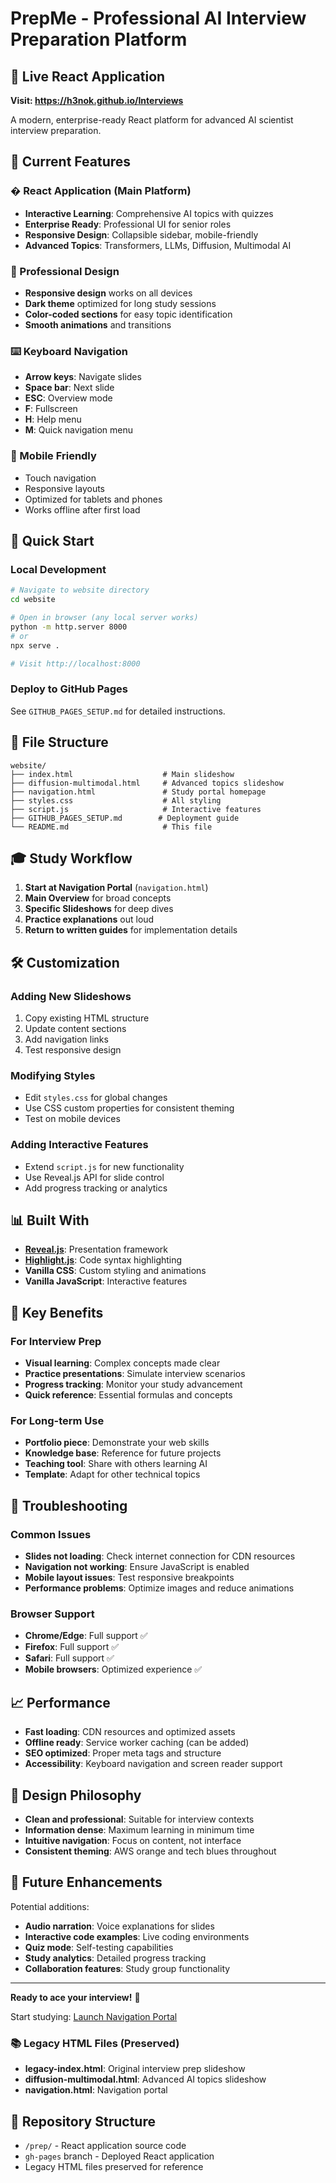 # PrepMe - Professional AI Interview Preparation Platform

## 🚀 Live React Application
**Visit: https://h3nok.github.io/Interviews**

A modern, enterprise-ready React platform for advanced AI scientist interview preparation.

## 🎯 Current Features

### � React Application (Main Platform)
- **Interactive Learning**: Comprehensive AI topics with quizzes
- **Enterprise Ready**: Professional UI for senior roles
- **Responsive Design**: Collapsible sidebar, mobile-friendly
- **Advanced Topics**: Transformers, LLMs, Diffusion, Multimodal AI

### 🎨 Professional Design
- **Responsive design** works on all devices
- **Dark theme** optimized for long study sessions
- **Color-coded sections** for easy topic identification
- **Smooth animations** and transitions

### ⌨️ Keyboard Navigation
- **Arrow keys**: Navigate slides
- **Space bar**: Next slide
- **ESC**: Overview mode
- **F**: Fullscreen
- **H**: Help menu
- **M**: Quick navigation menu

### 📱 Mobile Friendly
- Touch navigation
- Responsive layouts
- Optimized for tablets and phones
- Works offline after first load

## 🚀 Quick Start

### Local Development
```bash
# Navigate to website directory
cd website

# Open in browser (any local server works)
python -m http.server 8000
# or
npx serve .

# Visit http://localhost:8000
```

### Deploy to GitHub Pages
See `GITHUB_PAGES_SETUP.md` for detailed instructions.

## 📁 File Structure

```
website/
├── index.html                    # Main slideshow
├── diffusion-multimodal.html     # Advanced topics slideshow
├── navigation.html               # Study portal homepage
├── styles.css                    # All styling
├── script.js                     # Interactive features
├── GITHUB_PAGES_SETUP.md        # Deployment guide
└── README.md                     # This file
```

## 🎓 Study Workflow

1. **Start at Navigation Portal** (`navigation.html`)
2. **Main Overview** for broad concepts
3. **Specific Slideshows** for deep dives
4. **Practice explanations** out loud
5. **Return to written guides** for implementation details

## 🛠️ Customization

### Adding New Slideshows
1. Copy existing HTML structure
2. Update content sections
3. Add navigation links
4. Test responsive design

### Modifying Styles
- Edit `styles.css` for global changes
- Use CSS custom properties for consistent theming
- Test on mobile devices

### Adding Interactive Features
- Extend `script.js` for new functionality
- Use Reveal.js API for slide control
- Add progress tracking or analytics

## 📊 Built With

- **[Reveal.js](https://revealjs.com/)**: Presentation framework
- **[Highlight.js](https://highlightjs.org/)**: Code syntax highlighting
- **Vanilla CSS**: Custom styling and animations
- **Vanilla JavaScript**: Interactive features

## 🎯 Key Benefits

### For Interview Prep
- **Visual learning**: Complex concepts made clear
- **Practice presentations**: Simulate interview scenarios
- **Progress tracking**: Monitor your study advancement
- **Quick reference**: Essential formulas and concepts

### For Long-term Use
- **Portfolio piece**: Demonstrate your web skills
- **Knowledge base**: Reference for future projects
- **Teaching tool**: Share with others learning AI
- **Template**: Adapt for other technical topics

## 🔧 Troubleshooting

### Common Issues
- **Slides not loading**: Check internet connection for CDN resources
- **Navigation not working**: Ensure JavaScript is enabled
- **Mobile layout issues**: Test responsive breakpoints
- **Performance problems**: Optimize images and reduce animations

### Browser Support
- **Chrome/Edge**: Full support ✅
- **Firefox**: Full support ✅
- **Safari**: Full support ✅
- **Mobile browsers**: Optimized experience ✅

## 📈 Performance

- **Fast loading**: CDN resources and optimized assets
- **Offline ready**: Service worker caching (can be added)
- **SEO optimized**: Proper meta tags and structure
- **Accessibility**: Keyboard navigation and screen reader support

## 🎨 Design Philosophy

- **Clean and professional**: Suitable for interview contexts
- **Information dense**: Maximum learning in minimum time
- **Intuitive navigation**: Focus on content, not interface
- **Consistent theming**: AWS orange and tech blues throughout

## 🚀 Future Enhancements

Potential additions:
- **Audio narration**: Voice explanations for slides
- **Interactive code examples**: Live coding environments
- **Quiz mode**: Self-testing capabilities
- **Study analytics**: Detailed progress tracking
- **Collaboration features**: Study group functionality

---

**Ready to ace your interview!** 🎯

Start studying: [Launch Navigation Portal](navigation.html)

### 📚 Legacy HTML Files (Preserved)
- **legacy-index.html**: Original interview prep slideshow
- **diffusion-multimodal.html**: Advanced AI topics slideshow  
- **navigation.html**: Navigation portal

## 📂 Repository Structure
- `/prep/` - React application source code
- `gh-pages` branch - Deployed React application
- Legacy HTML files preserved for reference
